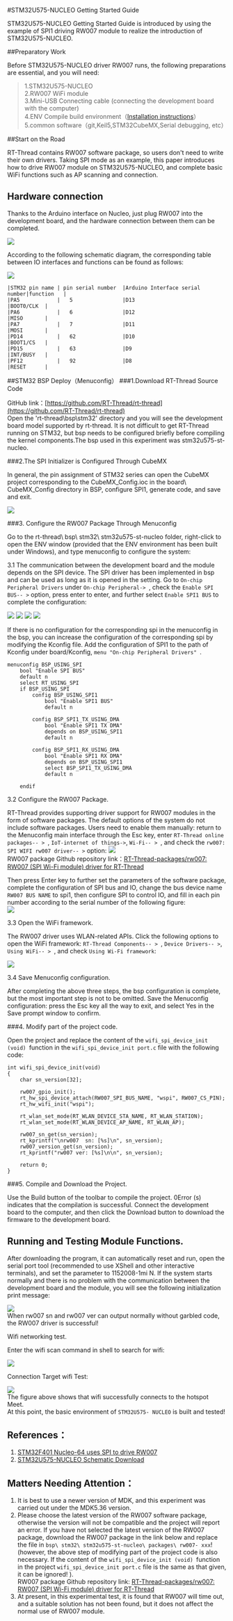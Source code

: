 #STM32U575-NUCLEO Getting Started Guide

STM32U575-NUCLEO Getting Started Guide is introduced by using the example of SPI1 driving RW007 module to realize the introduction of STM32U575-NUCLEO.

##Preparatory Work

Before STM32U575-NUCLEO driver RW007 runs, the following preparations are essential, and you will need:

> 1.STM32U575-NUCLEO   
2.RW007 WiFi module  
3.Mini-USB Connecting cable (connecting the development board with the computer)  
4.ENV Compile build environment（[Installation instructions](https://www.rt-thread.org/document/site/#/development-tools/env/env)）  
5.common software（git,Keil5,STM32CubeMX,Serial debugging, etc）  

##Start on the Road

RT-Thread contains RW007 software package, so users don't need to write their own drivers. Taking SPI mode as an example, this paper introduces how to drive RW007 module on STM32U575-NUCLEO, and complete basic WiFi functions such as AP scanning and connection.

## Hardware connection

Thanks to the Arduino interface on Nucleo, just plug RW007 into the development board, and the hardware connection between them can be completed.

![](figures/board1.png)  

According to the following schematic diagram, the corresponding table between IO interfaces and functions can be found as follows: 
 
![](figures/Schematic_diagram.png)    

	|STM32 pin name | pin serial number  |Arduino Interface serial number|function   |   
	|PA5            |	5	             |D13	                         |BOOT0/CLK  |  
	|PA6            |	6	             |D12                            |MISO       |  
	|PA7            |	7	             |D11	                         |MOSI       |    
	|PD14           |	62               |D10	                         |BOOT1/CS   |  
	|PD15           |	63	             |D9	                         |INT/BUSY   |  
	|PF12           |	92	             |D8	                         |RESET      |  

##STM32 BSP Deploy（Menuconfig）
###1.Download RT-Thread Source Code

GitHub link：[https://github.com/RT-Thread/rt-thread](https://github.com/RT-Thread/rt-thread)    
Open the 'rt-thread\bsp\stm32' directory and you will see the development board model supported by rt-thread. It is not difficult to get RT-Thread running on STM32, but bsp needs to be configured briefly before compiling the kernel components.The bsp used in this experiment was stm32u575-st-nucleo.

###2.The SPI Initializer is Configured Through CubeMX

In general, the pin assignment of STM32 series can open the CubeMX project corresponding to the CubeMX_Config.ioc in the board\ CubeMX_Config directory in BSP, configure SPI1, generate code, and save and exit.  

![](figures/CubeMX.png)  
 
###3. Configure the RW007 Package Through Menuconfig

Go to the rt-thread\ bsp\ stm32\ stm32u575-st-nucleo folder, right-click to open the ENV window (provided that the ENV environment has been built under Windows), and type menuconfig to configure the system:  

3.1 The communication between the development board and the module depends on the SPI device. The SPI driver has been implemented in bsp and can be used as long as it is opened in the setting. Go to `On-chip Peripheral Drivers` under `On-chip Peripheral-> `, check the `Enable SPI BUS-- >` option, press enter to enter, and further select `Enable SPI1 BUS` to complete the configuration:  

![](figures/menuconfig1.png) 
![](figures/menuconfig2.png)
![](figures/menuconfig3.png)
![](figures/menuconfig4.png)

If there is no configuration for the corresponding spi in the menuconfig in the bsp, you can increase the configuration of the corresponding spi by modifying the Kconfig file. Add the configuration of SPI1 to the path of Kconfig under board/Kconfig, `menu "On-chip Peripheral Drivers" `. 

	menuconfig BSP_USING_SPI
		bool "Enable SPI BUS"
		default n
		select RT_USING_SPI
		if BSP_USING_SPI
		    config BSP_USING_SPI1
		        bool "Enable SPI1 BUS"
		        default n
		
		    config BSP_SPI1_TX_USING_DMA
		        bool "Enable SPI1 TX DMA"
		        depends on BSP_USING_SPI1
		        default n
		        
		    config BSP_SPI1_RX_USING_DMA
		        bool "Enable SPI1 RX DMA"
		        depends on BSP_USING_SPI1
		        select BSP_SPI1_TX_USING_DMA
		        default n
				
		endif

3.2 Configure the RW007 Package.

RT-Thread provides supporting driver support for RW007 modules in the form of software packages. The default options of the system do not include software packages. Users need to enable them manually: return to the Menuconfig main interface through the Esc key, enter `RT-Thread online packages-- > `, `IoT-internet of things->`, `Wi-Fi-- > `, and check the `rw007: SPI WIFI rw007 driver-- >` option:
![](figures/menuconfig5.png)  
RW007 package Github repository link：[RT-Thread-packages/rw007: RW007 (SPI Wi-Fi module) driver for RT-Thread](https://github.com/RT-Thread-packages/rw007)  

Then press Enter key to further set the parameters of the software package, complete the configuration of SPI bus and IO, change the bus device name `RW007 BUS NAME` to spi1, then configure SPI to control IO, and fill in each pin number according to the serial number of the following figure:   
![](figures/menuconfig6.png)  

3.3 Open the WiFi framework.

The RW007 driver uses WLAN-related APIs. Click the following options to open the WiFi framework: `RT-Thread Components-- > `, `Device Drivers-- >`, `Using WiFi-- > `, and check `Using Wi-Fi framework`:  

![](figures/menuconfig7.png)

3.4 Save Menuconfig configuration.

After completing the above three steps, the bsp configuration is complete, but the most important step is not to be omitted. Save the Menuconfig configuration: press the Esc key all the way to exit, and select Yes in the Save prompt window to confirm.

###4. Modify part of the project code.

Open the project and replace the content of the `wifi_spi_device_init (void) `function in the `wifi_spi_device_init port.c` file with the following code:

	int wifi_spi_device_init(void)
	{
	    char sn_version[32];
	
	    rw007_gpio_init();
	    rt_hw_spi_device_attach(RW007_SPI_BUS_NAME, "wspi", RW007_CS_PIN);
	    rt_hw_wifi_init("wspi");
	
	    rt_wlan_set_mode(RT_WLAN_DEVICE_STA_NAME, RT_WLAN_STATION);
	    rt_wlan_set_mode(RT_WLAN_DEVICE_AP_NAME, RT_WLAN_AP);
	
	    rw007_sn_get(sn_version);
	    rt_kprintf("\nrw007  sn: [%s]\n", sn_version);
	    rw007_version_get(sn_version);
	    rt_kprintf("rw007 ver: [%s]\n\n", sn_version);
	
	    return 0;
	}

###5. Compile and Download the Project.

Use the Build button of the toolbar to compile the project. 0Error (s) indicates that the compilation is successful. Connect the development board to the computer, and then click the Download button to download the firmware to the development board.

## Running and Testing Module Functions.

After downloading the program, it can automatically reset and run, open the serial port tool (recommended to use XShell and other interactive terminals), and set the parameter to 1152008-1mi N. If the system starts normally and there is no problem with the communication between the development board and the module, you will see the following initialization print message:   

![](figures/result1.png)    
When rw007 sn and rw007 ver can output normally without garbled code, the RW007 driver is successful! 

Wifi networking test.

Enter the wifi scan command in shell to search for wifi:  

![](figures/result2.png)  

Connection Target wifi Test:
    
![](figures/result3.png)   
The figure above shows that wifi successfully connects to the hotspot Meet.  
At this point, the basic environment of `STM32U575- NUCLEO` is built and tested!


## References：
   
1. [STM32F401 Nucleo-64 uses SPI to drive RW007](https://www.rt-thread.org/document/site/#/rt-thread-version/rt-thread-standard/application-note/packages/rw007_module_using/an0034-rw007-module-using?id=rw007)  
2. [STM32U575-NUCLEO Schematic Download](https://www.st.com/resource/en/schematic_pack/mb1549-u575ziq-c03_schematic.pdf)

## Matters Needing Attention：  

1. It is best to use a newer version of MDK, and this experiment was carried out under the MDK5.36 version.
2. Please choose the latest version of the RW007 software package, otherwise the version will not be compatible and the project will report an error. If you have not selected the latest version of the RW007 package, download the RW007 package in the link below and replace the file in `bsp\ stm32\ stm32u575-st-nucleo\ packages\ rw007- xxx`! (however, the above step of modifying part of the project code is also necessary. If the content of the `wifi_spi_device_init (void) `function in the project `wifi_spi_device_init port.c` file is the same as that given, it can be ignored! ).    
RW007 package Github repository link: [RT-Thread-packages/rw007: RW007 (SPI Wi-Fi module) driver for RT-Thread](https://github.com/RT-Thread-packages/rw007) 
3. At present, in this experimental test, it is found that RW007 will time out, and a suitable solution has not been found, but it does not affect the normal use of RW007 module.